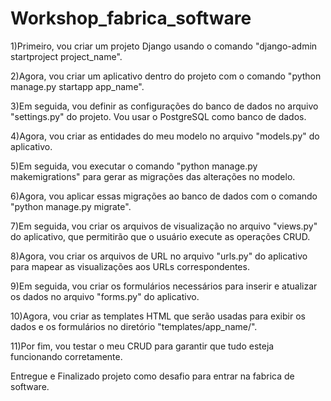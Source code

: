 # Workshop_fabrica_software

1)Primeiro, vou criar um projeto Django usando o comando "django-admin startproject project_name".

2)Agora, vou criar um aplicativo dentro do projeto com o comando "python manage.py startapp app_name".

3)Em seguida, vou definir as configurações do banco de dados no arquivo "settings.py" do projeto. Vou usar o PostgreSQL como banco de dados.

4)Agora, vou criar as entidades do meu modelo no arquivo "models.py" do aplicativo.

5)Em seguida, vou executar o comando "python manage.py makemigrations" para gerar as migrações das alterações no modelo.

6)Agora, vou aplicar essas migrações ao banco de dados com o comando "python manage.py migrate".

7)Em seguida, vou criar os arquivos de visualização no arquivo "views.py" do aplicativo, que permitirão que o usuário execute as operações CRUD.

8)Agora, vou criar os arquivos de URL no arquivo "urls.py" do aplicativo para mapear as visualizações aos URLs correspondentes.

9)Em seguida, vou criar os formulários necessários para inserir e atualizar os dados no arquivo "forms.py" do aplicativo.

10)Agora, vou criar as templates HTML que serão usadas para exibir os dados e os formulários no diretório "templates/app_name/".

11)Por fim, vou testar o meu CRUD para garantir que tudo esteja funcionando corretamente.

Entregue e Finalizado projeto como desafio para entrar na fabrica de software.
